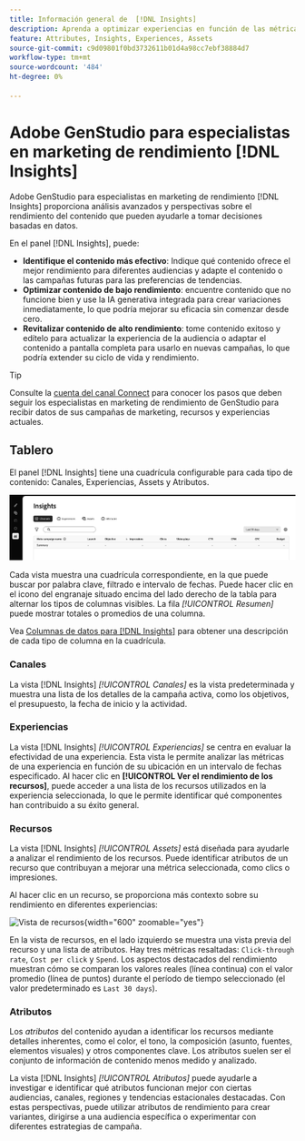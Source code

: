 ```yaml
---
title: Información general de  [!DNL Insights]
description: Aprenda a optimizar experiencias en función de las métricas de rendimiento de contenido en tiempo real.
feature: Attributes, Insights, Experiences, Assets
source-git-commit: c9d09801f0bd3732611b01d4a98cc7ebf38884d7
workflow-type: tm+mt
source-wordcount: '484'
ht-degree: 0%

---
```



# Adobe GenStudio para especialistas en marketing de rendimiento [!DNL Insights]

Adobe GenStudio para especialistas en marketing de rendimiento [!DNL Insights] proporciona análisis avanzados y perspectivas sobre el rendimiento del contenido que pueden ayudarle a tomar decisiones basadas en datos.

En el panel [!DNL Insights], puede:

- **Identifique el contenido más efectivo**: Indique qué contenido ofrece el mejor rendimiento para diferentes audiencias y adapte el contenido o las campañas futuras para las preferencias de tendencias.
- **Optimizar contenido de bajo rendimiento**: encuentre contenido que no funcione bien y use la IA generativa integrada para crear variaciones inmediatamente, lo que podría mejorar su eficacia sin comenzar desde cero.
- **Revitalizar contenido de alto rendimiento**: tome contenido exitoso y edítelo para actualizar la experiencia de la audiencia o adaptar el contenido a pantalla completa para usarlo en nuevas campañas, lo que podría extender su ciclo de vida y rendimiento.

>[!TIP]
>
>Consulte la [cuenta del canal Connect](connect-channel.md) para conocer los pasos que deben seguir los especialistas en marketing de rendimiento de GenStudio para recibir datos de sus campañas de marketing, recursos y experiencias actuales.

## Tablero

El panel [!DNL Insights] tiene una cuadrícula configurable para cada tipo de contenido: Canales, Experiencias, Assets y Atributos.

![[!DNL Insights] panel](/help/assets/insights-dashboard.png)

Cada vista muestra una cuadrícula correspondiente, en la que puede buscar por palabra clave, filtrado e intervalo de fechas. Puede hacer clic en el icono del engranaje situado encima del lado derecho de la tabla para alternar los tipos de columnas visibles. La fila _[!UICONTROL Resumen]_ puede mostrar totales o promedios de una columna.

Vea [Columnas de datos para [!DNL Insights]](data-columns.md) para obtener una descripción de cada tipo de columna en la cuadrícula.

### Canales

La vista [!DNL Insights] _[!UICONTROL Canales]_ es la vista predeterminada y muestra una lista de los detalles de la campaña activa, como los objetivos, el presupuesto, la fecha de inicio y la actividad.

### Experiencias

La vista [!DNL Insights] _[!UICONTROL Experiencias]_ se centra en evaluar la efectividad de una experiencia. Esta vista le permite analizar las métricas de una experiencia en función de su ubicación en un intervalo de fechas especificado. Al hacer clic en **[!UICONTROL Ver el rendimiento de los recursos]**, puede acceder a una lista de los recursos utilizados en la experiencia seleccionada, lo que le permite identificar qué componentes han contribuido a su éxito general.

### Recursos

La vista [!DNL Insights] _[!UICONTROL Assets]_ está diseñada para ayudarle a analizar el rendimiento de los recursos. Puede identificar atributos de un recurso que contribuyan a mejorar una métrica seleccionada, como clics o impresiones.

Al hacer clic en un recurso, se proporciona más contexto sobre su rendimiento en diferentes experiencias:

![Vista de recursos](/help/assets/insights-asset-view.png){width="600" zoomable="yes"}

En la vista de recursos, en el lado izquierdo se muestra una vista previa del recurso y una lista de atributos. Hay tres métricas resaltadas: `Click-through rate`, `Cost per click` y `Spend`. Los aspectos destacados del rendimiento muestran cómo se comparan los valores reales (línea continua) con el valor promedio (línea de puntos) durante el período de tiempo seleccionado (el valor predeterminado es `Last 30 days`).

### Atributos

Los _atributos_ del contenido ayudan a identificar los recursos mediante detalles inherentes, como el color, el tono, la composición (asunto, fuentes, elementos visuales) y otros componentes clave. Los atributos suelen ser el conjunto de información de contenido menos medido y analizado.

La vista [!DNL Insights] _[!UICONTROL Atributos]_ puede ayudarle a investigar e identificar qué atributos funcionan mejor con ciertas audiencias, canales, regiones y tendencias estacionales destacadas. Con estas perspectivas, puede utilizar atributos de rendimiento para crear variantes, dirigirse a una audiencia específica o experimentar con diferentes estrategias de campaña.
